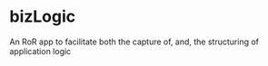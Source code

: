 bizLogic
========

An RoR app to facilitate both the capture of, and, the structuring of application logic
